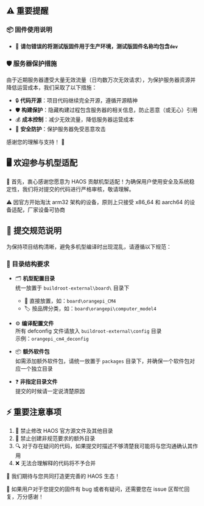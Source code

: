 ## ⚠️ 重要提醒

### 📦 固件使用说明
- 🚫 **请勿错误的将测试版固件用于生产环境，测试版固件名称均包含`dev`**


### 🛡️ 服务器保护措施

由于近期服务器遭受大量无效流量（日均数万次无效请求），为保护服务器资源并降低运营成本，我们采取了以下措施：

- 🔒 **代码开源**：项目代码继续完全开源，遵循开源精神
- 🛡️ **构建保护**：隐藏构建过程包含服务器的相关信息，防止恶意（或无心）引用
- 💰 **成本控制**：减少无效流量，降低服务器运营成本
- 🔐 **安全防护**：保护服务器免受恶意攻击

感谢您的理解与支持！ 🙏

## 🖥️ 欢迎参与机型适配

🎉 首先，衷心感谢您愿意为 HAOS 贡献机型适配！为确保用户使用安全及系统稳定性，我们将对提交的代码进行严格审核，敬请理解。

⚠️ 因官方开始淘汰 arm32 架构的设备，原则上只接受 x86_64 和 aarch64 的设备适配，厂家设备可协商

## 📝 提交规范说明

为保持项目结构清晰，避免多机型编译时出现混乱，请遵循以下规范：

### 📂 目录结构要求
- 🗂️ **机型配置目录**  
  统一放置于 `buildroot-external\board\` 目录下  
  - 📍 直接放置，如：`board\orangepi_CM4`  
  - 🏷️ 按品牌分类，如：`board\orangepi\computer_model4`

- ⚙️ **编译配置文件**  
  所有 defconfig 文件请放入 `buildroot-external\config` 目录  
  示例：`orangepi_cm4_deconfig`

- 📦 **额外软件包**  
  如需添加额外软件包，请统一放置于 `packages` 目录下，并确保一个软件包对应一个独立目录

- ❓ **非指定目录文件**  
  提交的时候请一定说清楚原因

## ⚡ 重要注意事项
1. 🚫 禁止修改 HAOS 官方源文件及其他目录
2. 🚫 禁止创建非规范要求的额外目录
3. 🔍 对于存在疑问的代码，如果提交时描述不够清楚我可能将与您沟通确认其作用
4. ❌ 无法合理解释的代码将不予合并

🤝 我们期待与您共同打造更完善的 HAOS 生态！

🐛 如果用户对于您提交的固件有 bug 或者有疑问，还需要您在 issue 区帮忙回复，万分感谢！
